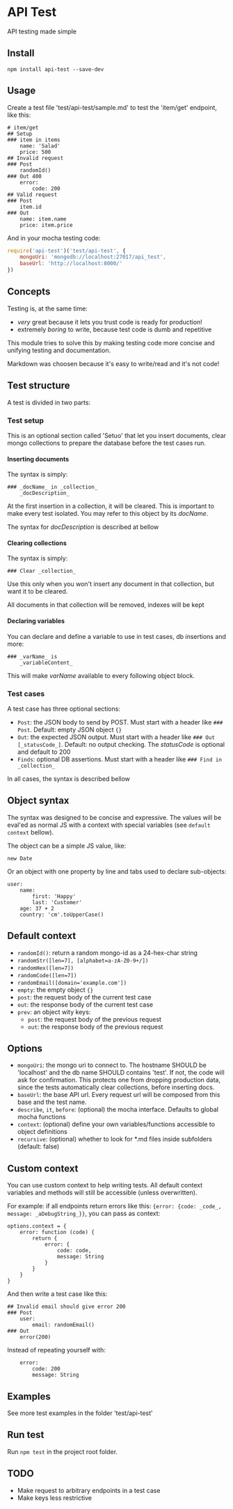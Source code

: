 # API Test

API testing made simple

## Install
`npm install api-test --save-dev`

## Usage
Create a test file 'test/api-test/sample.md' to test the 'item/get' endpoint, like this:
```
# item/get
## Setup
### item in items
	name: 'Salad'
	price: 500
## Invalid request
### Post
	randomId()
### Out 400
	error:
		code: 200
## Valid request
### Post
	item.id
### Out
	name: item.name
	price: item.price
```

And in your mocha testing code:
```javascript
require('api-test')('test/api-test', {
	mongoUri: 'mongodb://localhost:27017/api_test',
	baseUrl: 'http://localhost:8000/'
})
```

## Concepts
Testing is, at the same time:

* *very* great because it lets you trust code is ready for production!
* extremely *boring* to write, because test code is dumb and repetitive

This module tries to solve this by making testing code more concise and unifying testing and documentation.

Markdown was choosen because it's easy to write/read and it's not code!

## Test structure
A test is divided in two parts:

### Test setup
This is an optional section called 'Setuo' that let you insert documents, clear mongo collections to prepare the database before the test cases run.

#### Inserting documents
The syntax is simply:
```
### _docName_ in _collection_
	_docDescription_
```

At the first insertion in a collection, it will be cleared. This is important to make every test isolated. You may refer to this object by its _docName_.

The syntax for _docDescription_ is described at bellow

#### Clearing collections
The syntax is simply:
```
### Clear _collection_
```

Use this only when you won't insert any document in that collection, but want it to be cleared.

All documents in that collection will be removed, indexes will be kept

#### Declaring variables
You can declare and define a variable to use in test cases, db insertions and more:
```
### _varName_ is
	_variableContent_
```

This will make _varName_ available to every following object block.

### Test cases
A test case has three optional sections:

* `Post`: the JSON body to send by POST. Must start with a header like `### Post`. Default: empty JSON object `{}`
* `Out`: the expected JSON output. Must start with a header like `### Out [_statusCode_]`. Default: no output checking. The _statusCode_ is optional and default to 200
* `Finds`: optional DB assertions. Must start with a header like `### Find in _collection_`

In all cases, the syntax is described bellow

## Object syntax
The syntax was designed to be concise and expressive. The values will be eval'ed as normal JS with a context with special variables (see `default context` bellow).

The object can be a simple JS value, like:
```
new Date
```

Or an object with one property by line and tabs used to declare sub-objects:
```
user:
	name:
		first: 'Happy'
		last: 'Customer'
	age: 37 + 2
	country: 'cm'.toUpperCase()
```

## Default context

* `randomId()`: return a random mongo-id as a 24-hex-char string
* `randomStr([len=7], [alphabet=a-zA-Z0-9+/])`
* `randomHex([len=7])`
* `randomCode([len=7])`
* `randomEmail([domain='example.com'])`
* `empty`: the empty object `{}`
* `post`: the request body of the current test case
* `out`: the response body of the current test case
* `prev`: an object wity keys:
	* `post`: the request body of the previous request
	* `out`: the response body of the previous request

## Options
* `mongoUri`: the mongo uri to connect to. The hostname SHOULD be 'localhost' and the db name SHOULD contains 'test'. If not, the code will ask for confirmation. This protects one from dropping production data, since the tests automatically clear collections, before inserting docs.
* `baseUrl`: the base API url. Every request url will be composed from this base and the test name.
* `describe`, `it`, `before`: (optional) the mocha interface. Defaults to global mocha functions
* `context`: (optional) define your own variables/functions accessible to object definitions
* `recursive`: (optional) whether to look for *.md files inside subfolders (default: false)

## Custom context
You can use custom context to help writing tests. All default context variables and methods will still be accessible (unless overwritten).

For example: if all endpoints return errors like this: `{error: {code: _code_, message: _aDebugString_}}`, you can pass as context:
```
options.context = {
	error: function (code) {
		return {
			error: {
				code: code,
				message: String
			}
		}
	}
}
```

And then write a test case like this:
```
## Invalid email should give error 200
### Post
	user:
		email: randomEmail()
### Out
	error(200)
```

Instead of repeating yourself with:
```
	error:
		code: 200
		message: String
```

## Examples
See more test examples in the folder 'test/api-test'

## Run test
Run `npm test` in the project root folder.

## TODO
* Make request to arbitrary endpoints in a test case
* Make keys less restrictive